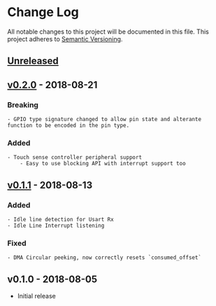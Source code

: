 # Change Log

All notable changes to this project will be documented in this file.
This project adheres to [Semantic Versioning](http://semver.org/).

## [Unreleased]

## [v0.2.0] - 2018-08-21

### Breaking
    - GPIO type signature changed to allow pin state and alterante function to be encoded in the pin type.

### Added
    - Touch sense controller peripheral support
        - Easy to use blocking API with interrupt support too

## [v0.1.1] - 2018-08-13

### Added
    - Idle line detection for Usart Rx
    - Idle Line Interrupt listening

### Fixed
    - DMA Circular peeking, now correctly resets `consumed_offset`

## v0.1.0 - 2018-08-05

- Initial release

[Unreleased]: https://github.com/mabezdev/stm32l432xx-hal/compare/v0.2.0...HEAD
[v0.2.0]: https://github.com/mabezdev/stm32l432xx-hal/compare/v0.1.1...v0.2.0
[v0.1.1]: https://github.com/mabezdev/stm32l432xx-hal/compare/v0.1.0...v0.1.1
[v0.1.0]: https://github.com/MabezDev/stm32l432xx-hal/tree/v0.1.0
